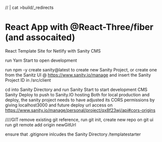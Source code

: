 // | cat >build/\_redirects

# React App with @React-Three/fiber (and assocaited)

React Template Site for Netlify with Sanity CMS

run Yarn Start to open development

run npm -y create sanity@latest to create new Sanity Project, or create one from the Sanitz UI @ https://www.sanity.io/manage and insert the Sanity Project ID in /src/client

cd into Sanity Directory and run
Sanity Start to start development CMS
Sanity Deploy to push to Sanity.IO hosting
Both for local production and deploy, the sanity project needs to have adjusted its CORS permissions by giving localhost3000 and future deploy url access on https://www.sanity.io/manage/personal/project/qx8f23wj/api#cors-origins

////GIT
remove existing git reference,
run git init,
create new repo on git ui
run git remote add origin newGitUrl

ensure that .gitignore inlcudes the Sanity Directory /templatestarter
